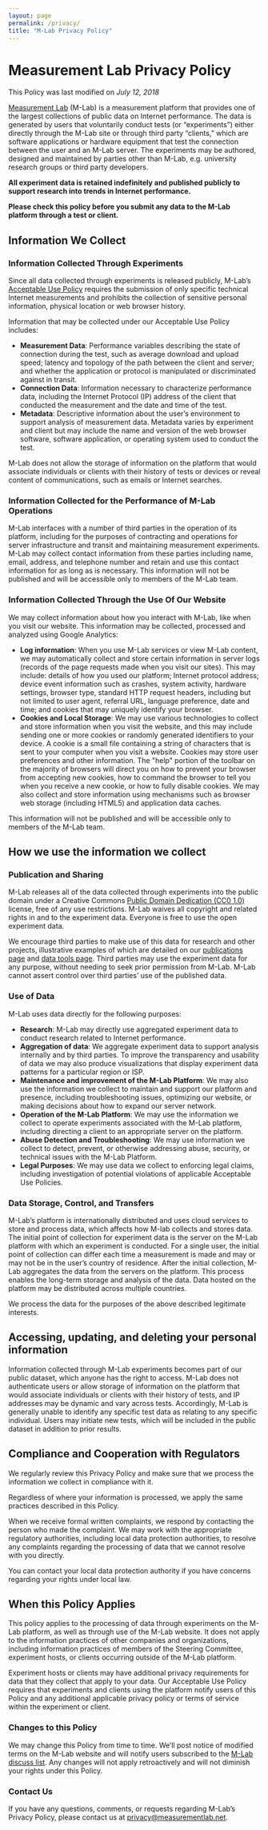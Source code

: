 ```yaml
---
layout: page
permalink: /privacy/
title: "M-Lab Privacy Policy"
---
```


# Measurement Lab Privacy Policy

This Policy was last modified on _July 12, 2018_

[Measurement Lab]({{site.baseurl}}/who/) (M-Lab) is a measurement platform that provides one of the largest collections of public data on Internet performance. The data is generated by users that voluntarily conduct tests (or “experiments”) either directly through the M-Lab site or through third party “clients,” which are software applications or hardware equipment that test the connection between the user and an M-Lab server. The experiments may be authored, designed and maintained by parties other than M-Lab, e.g. university research groups or third party developers.

**All experiment data is retained indefinitely and published publicly to support research into trends in Internet performance.**

**Please check this policy before you submit any data to the M-Lab platform through a test or client.**

## Information We Collect

### Information Collected Through Experiments

Since all data collected through experiments is released publicly, M-Lab’s [Acceptable Use Policy]({{site.baseurl}}/aup) requires the submission of only specific technical Internet measurements and prohibits the collection of sensitive personal information, physical location or web browser history.

Information that may be collected under our Acceptable Use Policy includes:

* **Measurement Data**: Performance variables describing the state of connection during the test, such as average download and upload speed; latency and topology of the path between the client and server; and whether the application or protocol is manipulated or discriminated against in transit.
* **Connection Data**: Information necessary to characterize performance data, including the Internet Protocol (IP) address of the client that conducted the measurement and the date and time of the test.
* **Metadata**: Descriptive information about the user’s environment to support analysis of measurement data. Metadata varies by experiment and client but may include the name and version of the web browser software, software application, or operating system used to conduct the test.

M-Lab does not allow the storage of information on the platform that would associate individuals or clients with their history of tests or devices or reveal content of communications, such as emails or Internet searches.

### Information Collected for the Performance of M-Lab Operations

M-Lab interfaces with a number of third parties in the operation of its platform, including for the purposes of contracting and operations for server infrastructure and transit and maintaining measurement experiments. M-Lab may collect contact information from these parties including name, email, address, and telephone number and retain and use this contact information for as long as is necessary. This information will not be published and will be accessible only to members of the M-Lab team.

### Information Collected Through the Use Of Our Website

We may collect information about how you interact with M-Lab, like when you visit our website. This information may be collected, processed and analyzed using Google Analytics:

* **Log information**: When you use M-Lab services or view M-Lab content, we may automatically collect and store certain information in server logs (records of the page requests made when you visit our sites). This may include: details of how you used our platform; Internet protocol address; device event information such as crashes, system activity, hardware settings, browser type, standard HTTP request headers, including but not limited to user agent, referral URL, language preference, date and time; and cookies that may uniquely identify your browser.
* **Cookies and Local Storage**: We may use various technologies to collect and store information when you visit the website, and this may include sending one or more cookies or randomly generated identifiers to your device. A cookie is a small file containing a string of characters that is sent to your computer when you visit a website. Cookies may store user preferences and other information. The "help" portion of the toolbar on the majority of browsers will direct you on how to prevent your browser from accepting new cookies, how to command the browser to tell you when you receive a new cookie, or how to fully disable cookies. We may also collect and store information using mechanisms such as browser web storage (including HTML5) and application data caches.

This information will not be published and will be accessible only to members of the M-Lab team.

## How we use the information we collect

### Publication and Sharing

M-Lab releases all of the data collected through experiments into the public domain under a Creative Commons [Public Domain Dedication (CC0 1.0)](https://creativecommons.org/publicdomain/zero/1.0/) license, free of any use restrictions. M-Lab waives all copyright and related rights in and to the experiment data. Everyone is free to use the open experiment data.

We encourage third parties to make use of this data for research and other projects, illustrative examples of which are detailed on our [publications page]({{site.baseurl}}/publications) and [data tools page]({{site.baseurl}}/data/tools). Third parties may use the experiment data for any purpose, without needing to seek prior permission from M-Lab. M-Lab cannot assert control over third parties’ use of the published data.

### Use of Data

M-Lab uses data directly for the following purposes:

* **Research**: M-Lab may directly use aggregated experiment data to conduct research related to Internet performance.
* **Aggregation of data**: We aggregate experiment data to support analysis internally and by third parties. To improve the transparency and usability of data we may also produce visualizations that display experiment data patterns for a particular region or ISP.
* **Maintenance and improvement of the M-Lab Platform**: We may also use the information we collect to maintain and support our platform and presence, including troubleshooting issues, optimizing our website, or making decisions about how to expand our server network.
* **Operation of the M-Lab Platform**: We may use the information we collect to operate experiments associated with the M-Lab platform, including directing a client to an appropriate server on the platform.
* **Abuse Detection and Troubleshooting**: We may use information we collect to detect, prevent, or otherwise addressing abuse, security, or technical issues with the M-Lab Platform.
* **Legal Purposes**: We may use data we collect to enforcing legal claims, including investigation of potential violations of applicable Acceptable Use Policies.

### Data Storage, Control, and Transfers

M-Lab’s platform is internationally distributed and uses cloud services to store and process data, which affects how M-lab collects and stores data. The initial point of collection for experiment data is the server on the M-Lab platform with which an experiment is conducted. For a single user, the initial point of collection can differ each time a measurement is made and may or may not be in the user’s country of residence. After the initial collection, M-Lab aggregates the data from the servers on the platform. This process enables the long-term storage and analysis of the data. Data hosted on the platform may be distributed across multiple countries.

We process the data for the purposes of the above described legitimate interests.

## Accessing, updating, and deleting your personal information

Information collected through M-Lab experiments becomes part of our public dataset, which anyone has the right to access. M-Lab does not authenticate users or allow storage of information on the platform that would associate individuals or clients with their history of tests, and IP addresses may be dynamic and vary across tests.  Accordingly, M-Lab is generally unable to identify any specific test data as relating to any specific individual. Users may initiate new tests, which will be included in the public dataset in addition to prior results.

## Compliance and Cooperation with Regulators

We regularly review this Privacy Policy and make sure that we process the information we collect in compliance with it.

Regardless of where your information is processed, we apply the same practices described in this Policy.

When we receive formal written complaints, we respond by contacting the person who made the complaint. We may work with the appropriate regulatory authorities, including local data protection authorities, to resolve any complaints regarding the processing of data that we cannot resolve with you directly.

You can contact your local data protection authority if you have concerns regarding your rights under local law.

## When this Policy Applies

This policy applies to the processing of data through experiments on the M-Lab platform, as well as through use of the M-Lab website. It does not apply to the information practices of other companies and organizations, including information practices of members of the Steering Committee, experiment hosts, or clients occurring outside of the M-Lab platform.

Experiment hosts or clients may have additional privacy requirements for data that they collect that apply to your data. Our Acceptable Use Policy requires that experiments and clients using the platform notify users of this Policy and any additional applicable privacy policy or terms of service within the experiment or client.

### Changes to this Policy

We may change this Policy from time to time. We’ll post notice of modified terms on the M-Lab website and will notify users subscribed to the [M-Lab discuss list](https://groups.google.com/a/measurementlab.net/forum/#!forum/discuss). Any changes will not apply retroactively and will not diminish your rights under this Policy.

### Contact Us

If you have any questions, comments, or requests regarding M-Lab’s Privacy Policy, please contact us at [privacy@measurementlab.net](mailto:privacy@measurementlab.net).